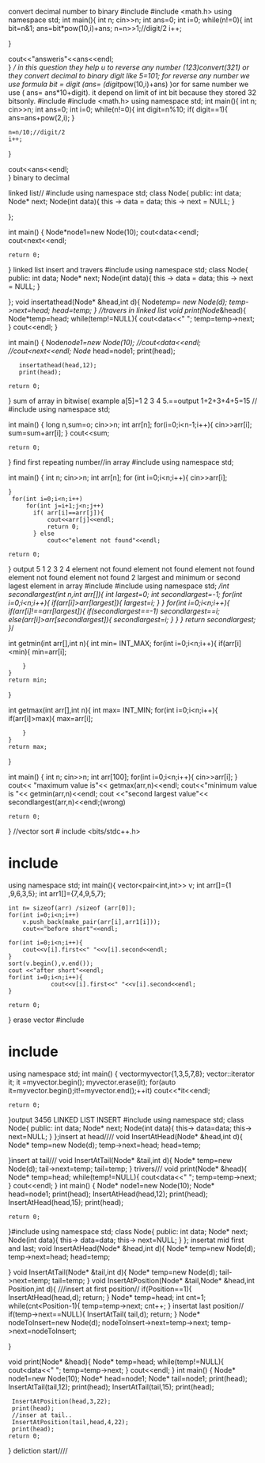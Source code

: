 convert decimal number to binary
#include <iostream>
#include <math.h>
using namespace std;
int main(){
	int n;
cin>>n;
int ans=0;
int i=0;
while(n!=0){
	int bit=n&1;
	ans=bit*pow(10,i)+ans;
	n=n>>1;//digit/2
	i++;
	
}

cout<<"answeris"<<ans<<endl;	
}
 */ in this question they help u to reverse any number  (123)convert(321)
 or they convert decimal to binary digit like 5=101; for reverse any number 
 we use formula bit = digit (ans= (digit*pow(10,i)+ans) )or for same number
 we use ( ans= ans*10+digit).
it depend on limit of int bit because they stored 32 bitsonly.
  #include <iostream>
#include <math.h>
using namespace std;
int main(){
	int n;
cin>>n;
int ans=0;
int i=0;
while(n!=0){
	int digit=n%10;
	if( digit==1){
		ans=ans+pow(2,i);
	}
	
	n=n/10;//digit/2
	i++;
	
}

cout<<ans<<endl;	
} binary to decimal
 
linked list//
	#include <iostream> 
using namespace std; 
 class Node{
    public:
    int data;
    Node* next;
  Node(int data){
      this -> data = data;
      this -> next = NULL;
  }
    
};

int main() {
     Node*node1=new Node(10);
     cout<<node1->data<<endl;
     cout<<node1->next<<endl;

    return 0;
}
linked list insert and travers
	#include <iostream> 
using namespace std; 
 class Node{
    public:
    int data;
    Node* next;
  Node(int data){
      this -> data = data;
      this -> next = NULL;
  }
    
};
 void insertathead(Node* &head,int d){
     Node*temp= new Node(d);
     temp->next=head;
     head=temp;
 } 
 //travers in linked list
 void print(Node*&head){
     Node*temp=head;
     while(temp!=NULL){
         cout<<temp->data<<" ";
         temp=temp->next;
     } 
     cout<<endl;
 }
      
int main() {
     Node*node1=new Node(10);
     //cout<<node1->data<<endl;
     //cout<<node1->next<<endl;
       Node* head=node1;
       print(head);
       
       insertathead(head,12);
       print(head);

    return 0;
} sum of array in bitwise( example a[5]=1 2 3 4 5.==output 1+2+3+4+5=15 //
	#include <iostream> 
using namespace std;

int main() {
    long n,sum=o;
    cin>>n;
    int arr[n];
    for(i=0;i<n-1;i++){
        cin>>arr[i];
        sum=sum+arr[i];
    } 
    cout<<sum;

    return 0;
 } 
	find first repeating number//in array
	#include <iostream> 
using namespace std;

int main() {
    int n;
    cin>>n;
    int arr[n];
    for (int i=0;i<n;i++){
          cin>>arr[i];
        
    } 
     for(int i=0;i<n;i++)
         for(int j=i+1;j<n;j++)
           if( arr[i]==arr[j]){
               cout<<arr[j]<<endl;
               return 0;
           } else
               cout<<"element not found"<<endl;
           
    return 0;
} output 5 
1 2 3 2 4
element not found
element not found
element not found
element not found
element not found
2
	largest and minimum or second lagest element in array
	#include <iostream>
#include <climits>
using namespace std;
  */int secondlargest(int n,int arr[]){
      int largest=0;
      int secondlargest=-1;
      for(int i=0;i<n;i++){
          if(arr[i]>arr[largest]){
              largest=i;
          }
      }
      for(int i=0;i<n;i++){
          if(arr[i]!==arr[largest]){
              if(secondlargest==-1)
               secondlargest==i;
               else(arr[i]>arr[secondlargest]){
                   secondlargest=i;
               }
          }
      }
      return secondlargest;
  }*/
  
   int getmin(int arr[],int n){
    int min= INT_MAX;
    for(int i=0;i<n;i++){
        if(arr[i]<min){
            min=arr[i];
            
        }
    }
    return min;
}

int getmax(int arr[],int n){
    int max= INT_MIN;
    for(int i=0;i<n;i++){
        if(arr[i]>max){
            max=arr[i];
            
        }
    }
    return max;
}

int main() {
    int n;
    cin>>n;
    int arr[100];
    for(int i=0;i<n;i++){
        cin>>arr[i];
    } 
    cout<< "maximum value is"<< getmax(arr,n)<<endl;
    cout<<"minimum value is "<< getmin(arr,n)<<endl;
    cout <<"second largest value"<< secondlargest(arr,n)<<endl;(wrong)        

    return 0;
}
	//vector sort
	# include <bits/stdc++.h>
# include <vector>
using namespace std;
int main(){
    vector<pair<int,int>> v;
    int arr[]={1 ,9,6,3,5};
    int arr1[]={7,4,9,5,7};
    
    int n= sizeof(arr) /sizeof (arr[0]);
    for(int i=0;i<n;i++)
        v.push_back(make_pair(arr[i],arr1[i]));
        cout<<"before short"<<endl;
    
    for(int i=0;i<n;i++){
        cout<<v[i].first<<" "<<v[i].second<<endl;
    }
    sort(v.begin(),v.end());
    cout <<"after short"<<endl;
    for(int i=0;i<n;i++){
                cout<<v[i].first<<" "<<v[i].second<<endl;
    }
    
    return 0;
}
erase vector
#include <iostream>
# include <vector>
using namespace std;
int main() {
      vector<int>myvector{1,3,5,7,8};
      vector<int>::iterator it;
      it =myvector.begin();
      myvector.erase(it);
      for(auto it=myvector.begin();it!=myvector.end();++it)
          cout<<*it<<endl;
      

    return 0;
}output  3456
	LINKED LIST INSERT
	#include <iostream>
using namespace std;
class Node{
	public:
	int data;
	Node* next;
	Node(int data){
		this-> data=data;
		this-> next=NULL;
	}
};insert at head////
 void InsertAtHead(Node* &head,int d){
 	Node* temp=new Node(d);
 	temp->next=head;
 	head=temp;
 	
 }insert at tail///
	void InsertAtTail(Node* &tail,int d){
     Node* temp=new Node(d);
     tail->next=temp;
     tail=temp;
 }
 trivers///
 void print(Node* &head){   
     Node* temp=head;
     while(temp!=NULL){
     cout<<temp->data<<" ";
     temp=temp->next;
   }
   cout<<endl;
 }
int main() {
	Node* node1=new Node(10);
	Node* head=node1;
	print(head);
	 InsertAtHead(head,12);
	 print(head);
	 InsertAtHead(head,15);
	 print(head);
	 
	return 0;
}#include <iostream>
using namespace std;
class Node{
	public:
	int data;
	Node* next;
	Node(int data){
		this-> data=data;
		this-> next=NULL;
	}
}; insertat mid first and last;
 void InsertAtHead(Node* &head,int d){
 	Node* temp=new Node(d);
 	temp->next=head;
 	head=temp;
 	
 }
 void InsertAtTail(Node* &tail,int d){
     Node* temp=new Node(d);
     tail->next=temp;
     tail=temp;
 }
 void InsertAtPosition(Node* &tail,Node* &head,int Position,int d){
	///insert at first position//
	if(Position==1){
         InsertAtHead(head,d);
         return;
	}
     Node* temp=head;
    int cnt=1;
     while(cnt<Position-1){
         temp=temp->next;
         cnt++;
     }
	insertat last position//
	if(temp->next==NULL){
         InsertAtTail( tail,d);
         return;
     }
     Node* nodeToInsert=new Node(d);
     nodeToInsert->next=temp->next;
     temp->next=nodeToInsert;
     
 }
 
 void print(Node* &head){
     Node* temp=head;
     while(temp!=NULL){
     cout<<temp->data<<" ";
     temp=temp->next;
   }
   cout<<endl;
 }
int main() {
	Node* node1=new Node(10);
	Node* head=node1;
	Node* tail=node1;
	print(head);
	 InsertAtTail(tail,12);
	 print(head);
	 InsertAtTail(tail,15);
	 print(head);
	 
	 InsertAtPosition(head,3,22);
	 print(head);
	 //inser at tail..
	 InsertAtPosition(tail,head,4,22);
	 print(head);
	return 0;
} deliction start////
